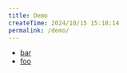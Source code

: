 ```yaml
---
title: Demo
createTime: 2024/10/15 15:18:14
permalink: /demo/
---
```


- [bar](./bar.md)
- [foo](./foo.md)
